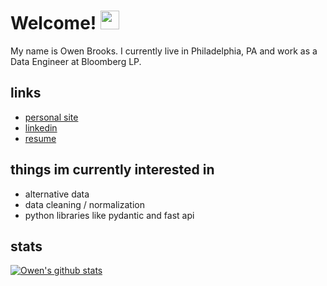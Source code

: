 # Welcome! <img src="https://raw.githubusercontent.com/MartinHeinz/MartinHeinz/master/wave.gif" width="30px">

My name is Owen Brooks. I currently live in Philadelphia, PA and work as a Data Engineer at Bloomberg LP.

## links

- [personal site](https://owen-brooks.github.io/)
- [linkedin](https://www.linkedin.com/in/owen-brooks-11531b12b/)
- [resume](https://owen-brooks.github.io/cv/)

## things im currently interested in

- alternative data
- data cleaning / normalization
- python libraries like pydantic and fast api

## stats 

[![Owen's github stats](https://github-readme-stats.vercel.app/api?username=owen-brooks)](https://github.com/anuraghazra/github-readme-stats&show_icons=true&theme=radical)
